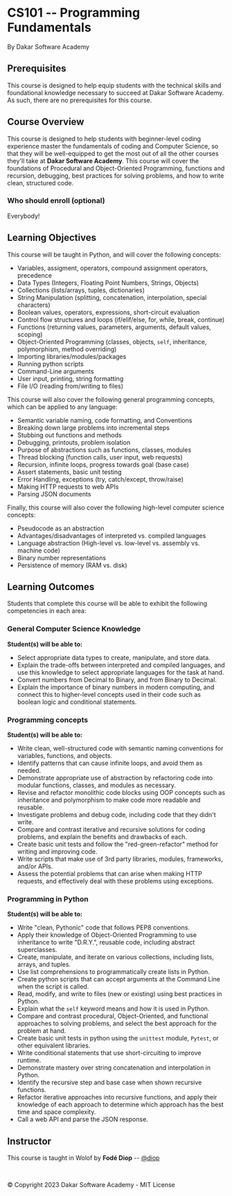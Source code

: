 # CS101 -- Programming Fundamentals

By Dakar Software Academy

## Prerequisites

This course is designed to help equip students with the technical skills and foundational knowledge necessary to succeed at Dakar Software Academy.  As such, there are no prerequisites for this course.  

## Course Overview

This course is designed to help students with beginner-level coding experience master
the fundamentals of coding and Computer Science, so that they will be well-equipped to
get the most out of all the other courses they'll take at <strong>Dakar Software Academy</strong>. This course will cover
the foundations of Procedural and Object-Oriented Programming, functions and recursion, debugging,
best practices for solving problems, and how to write clean, structured code.  

### Who should enroll (optional)

Everybody! 

## Learning Objectives

This course will be taught in Python, and will cover the following concepts:

* Variables, assigment, operators, compound assignment operators, precedence
* Data Types (Integers, Floating Point Numbers, Strings, Objects)
* Collections (lists/arrays, tuples, dictionaries)
* String Manipulation (splitting, concatenation, interpolation, special characters)
* Boolean values, operators, expressions, short-circuit evaluation
* Control flow structures and loops (if/elif/else, for, while, break, continue)
* Functions (returning values, parameters, arguments, default values, scoping)
* Object-Oriented Programming (classes, objects, `self`, inheritance, polymorphism, method overriding)
* Importing libraries/modules/packages
* Running python scripts
* Command-Line arguments
* User input, printing, string formatting
* File I/O (reading from/writing to files)

This course will also cover the following general programming concepts, which can be
applied to any language:

* Semantic variable naming, code formatting, and Conventions
* Breaking down large problems into incremental steps
* Stubbing out functions and methods
* Debugging, printouts, problem isolation
* Purpose of abstractions such as functions, classes, modules
* Thread blocking (function calls, user input, web requests)
* Recursion, infinite loops, progress towards goal (base case)
* Assert statements, basic unit testing
* Error Handling, exceptions (try, catch/except, throw/raise)
* Making HTTP requests to web APIs
* Parsing JSON documents

Finally, this course will also cover the following high-level computer science concepts:

* Pseudocode as an abstraction
* Advantages/disadvantages of interpreted vs. compiled languages
* Language abstraction (High-level vs. low-level vs. assembly vs. machine code)
* Binary number representations
* Persistence of memory (RAM vs. disk)

## Learning Outcomes

Students that complete this course will be able to exhibit the following competencies
in each area:


### General Computer Science Knowledge

**Student(s) will be able to:**

* Select appropriate data types to create, manipulate, and store data.
* Explain the trade-offs between interpreted and compiled languages, and use this knowledge to select appropriate languages for the task at hand.  
* Convert numbers from Decimal to Binary, and from Binary to Decimal.  
* Explain the importance of binary numbers in modern computing, and connect this to
higher-level concepts used in their code such as boolean logic and conditional statements.  

### Programming concepts

**Student(s) will be able to:**

* Write clean, well-structured code with semantic naming conventions for variables,
functions, and objects.  
* Identify patterns that can cause infinite loops, and avoid them as needed.  
* Demonstrate appropriate use of abstraction by refactoring code into modular functions,
classes, and modules as necessary.
* Revise and refactor monolithic code blocks using OOP concepts such as inheritance and polymorphism to make code more readable and reusable.  
*  Investigate problems and debug code, including code that they didn't write.
* Compare and contrast iterative and recursive solutions for coding problems, and explain
the benefits and drawbacks of each.  
* Create basic unit tests and follow the "red-green-refactor" method for writing and improving code.
* Write scripts that make use of 3rd party libraries, modules, frameworks, and/or APIs.
* Assess the potential problems that can arise when making HTTP requests, and effectively
deal with these problems using exceptions.

### Programming in Python

**Student(s) will be able to:**

* Write "clean, Pythonic" code that follows PEP8 conventions.
* Apply their knowledge of Object-Oriented Programming to use inheritance to write "D.R.Y.", reusable code, including abstract superclasses.
* Create, manipulate, and iterate on various collections, including lists, arrays, and tuples.
* Use list comprehensions to programmatically create lists in Python.  
* Create python scripts that can accept arguments at the Command Line when the script is called.  
* Read, modify, and write to files (new or existing) using best practices in Python.
* Explain what the `self` keyword means and how it is used in Python.
* Compare and contrast procedural, Object-Oriented, and functional approaches to solving problems, and select the best approach for the problem at hand.  
* Create basic unit tests in python using the `unittest` module, `Pytest`, or other equivalent libraries.
* Write conditional statements that use short-circuiting to improve runtime.  
* Demonstrate mastery over string concatenation and interpolation in Python.
* Identify the recursive step and base case when shown recursive functions.
* Refactor iterative approaches into recursive functions, and apply their knowledge of each approach to determine which approach has the best time and space complexity.  
* Call a web API and parse the JSON response. 

## Instructor

This course is taught in Wolof by <strong>Fodé Diop</strong> -- [@diop](https://github.com/diop)

</br>

© Copyright 2023 Dakar Software Academy - MIT License